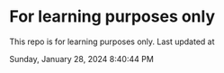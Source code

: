 # For learning purposes only
This repo is for learning purposes only.
Last updated at

Sunday, January 28, 2024 8:40:44 PM

